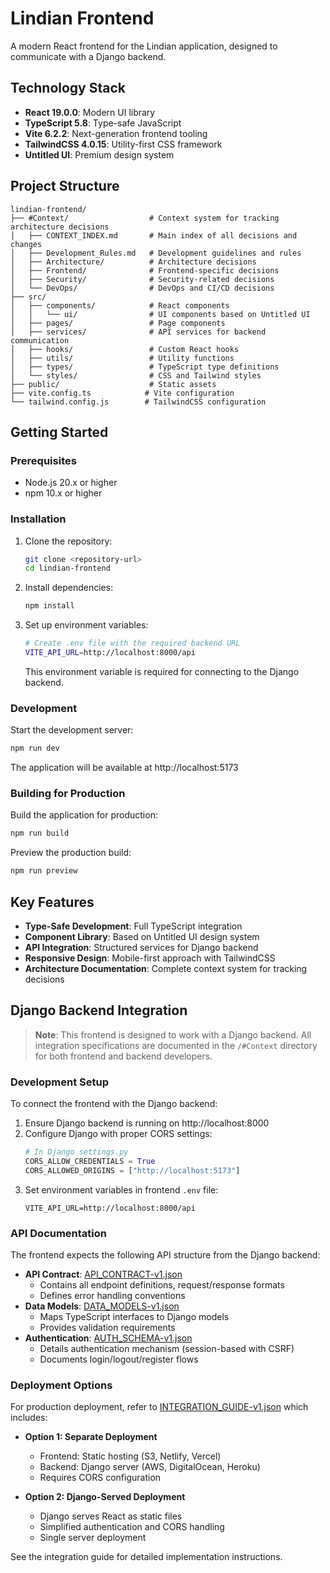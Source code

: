 # Lindian Frontend

A modern React frontend for the Lindian application, designed to communicate with a Django backend.

## Technology Stack

- **React 19.0.0**: Modern UI library
- **TypeScript 5.8**: Type-safe JavaScript
- **Vite 6.2.2**: Next-generation frontend tooling
- **TailwindCSS 4.0.15**: Utility-first CSS framework
- **Untitled UI**: Premium design system

## Project Structure

```
lindian-frontend/
├── #Context/                  # Context system for tracking architecture decisions
│   ├── CONTEXT_INDEX.md       # Main index of all decisions and changes
│   ├── Development_Rules.md   # Development guidelines and rules
│   ├── Architecture/          # Architecture decisions
│   ├── Frontend/              # Frontend-specific decisions
│   ├── Security/              # Security-related decisions
│   └── DevOps/                # DevOps and CI/CD decisions
├── src/
│   ├── components/            # React components
│   │   └── ui/                # UI components based on Untitled UI
│   ├── pages/                 # Page components
│   ├── services/              # API services for backend communication
│   ├── hooks/                 # Custom React hooks
│   ├── utils/                 # Utility functions
│   ├── types/                 # TypeScript type definitions
│   └── styles/                # CSS and Tailwind styles
├── public/                    # Static assets
├── vite.config.ts            # Vite configuration
└── tailwind.config.js        # TailwindCSS configuration
```

## Getting Started

### Prerequisites

- Node.js 20.x or higher
- npm 10.x or higher

### Installation

1. Clone the repository:

   ```bash
   git clone <repository-url>
   cd lindian-frontend
   ```

2. Install dependencies:

   ```bash
   npm install
   ```

3. Set up environment variables:
   ```bash
   # Create .env file with the required backend URL
   VITE_API_URL=http://localhost:8000/api
   ```
   This environment variable is required for connecting to the Django backend.

### Development

Start the development server:

```bash
npm run dev
```

The application will be available at http://localhost:5173

### Building for Production

Build the application for production:

```bash
npm run build
```

Preview the production build:

```bash
npm run preview
```

## Key Features

- **Type-Safe Development**: Full TypeScript integration
- **Component Library**: Based on Untitled UI design system
- **API Integration**: Structured services for Django backend
- **Responsive Design**: Mobile-first approach with TailwindCSS
- **Architecture Documentation**: Complete context system for tracking decisions

## Django Backend Integration

> **Note**: This frontend is designed to work with a Django backend. All integration specifications are documented in the `/#Context` directory for both frontend and backend developers.

### Development Setup

To connect the frontend with the Django backend:

1. Ensure Django backend is running on http://localhost:8000
2. Configure Django with proper CORS settings:
   ```python
   # In Django settings.py
   CORS_ALLOW_CREDENTIALS = True
   CORS_ALLOWED_ORIGINS = ["http://localhost:5173"]
   ```
3. Set environment variables in frontend `.env` file:
   ```
   VITE_API_URL=http://localhost:8000/api
   ```

### API Documentation

The frontend expects the following API structure from the Django backend:

- **API Contract**: [API_CONTRACT-v1.json](/Context/Architecture/API_CONTRACT-v1.json)
  - Contains all endpoint definitions, request/response formats
  - Defines error handling conventions
- **Data Models**: [DATA_MODELS-v1.json](/Context/Architecture/DATA_MODELS-v1.json)
  - Maps TypeScript interfaces to Django models
  - Provides validation requirements
- **Authentication**: [AUTH_SCHEMA-v1.json](/Context/Security/AUTH_SCHEMA-v1.json)
  - Details authentication mechanism (session-based with CSRF)
  - Documents login/logout/register flows

### Deployment Options

For production deployment, refer to [INTEGRATION_GUIDE-v1.json](/Context/DevOps/INTEGRATION_GUIDE-v1.json) which includes:

- **Option 1: Separate Deployment**

  - Frontend: Static hosting (S3, Netlify, Vercel)
  - Backend: Django server (AWS, DigitalOcean, Heroku)
  - Requires CORS configuration

- **Option 2: Django-Served Deployment**
  - Django serves React as static files
  - Simplified authentication and CORS handling
  - Single server deployment

See the integration guide for detailed implementation instructions.

